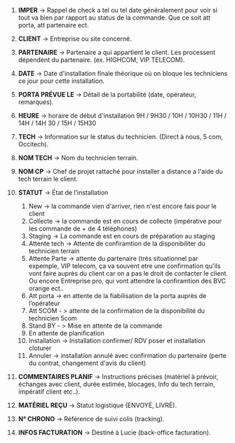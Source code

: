 

1. **IMPER** → Rappel de check a tel ou tel date généralement pour voir si tout va bien par rapport au status de la commande. Que ce soit att porta, att partenaire ect.
    
2. **CLIENT** → Entreprise ou site concerné.
    
3. **PARTENAIRE** → Partenaire a qui appartient le client. Les processent dépendent du partenaire. (ex. HIGHCOM, VIP TELECOM).
    
4. **DATE** → Date d'installation finale théorique où on bloque les techniciens ce jour pour cette installation.
    
5. **PORTA PRÉVUE LE** → Détail de la portabilité (date, opérateur, remarques).
    
6. **HEURE** → horaire de début d'installation 9H / 9H30 / 10H / 10H30 / 11H / 14H / 14H 30 / 15H / 15H30
    
7. **TECH** → Information sur le status du technicien. (Direct à nous, 5 com, Occitech).
    
8. **NOM TECH** → Nom du technicien terrain.
    
9. **NOM CP** → Chef de projet rattaché pour installer a distance a l'aide du tech terrain le client.
    
10. **STATUT** → État de l’installation 
	1. New -> la commande vien d'arriver, rien n'est encore fais pour le client 
	2. Collecte -> la commande est en cours de collecte (impérative pour les commande de + de 4 téléphones)
	3. Staging  -> La commande est en cours de préparation au staging
	4. Attente tech -> Attente de confiramtion de la disponibiliter du technicien terrain
	5. Attente Parte -> attente du partenaire (très situationnel par expemple, VIP telecom, ça va souvent etre une confirmation qu'ils vont faire auprès du client car on a pas le droit de contacter le client. Ou encore Entreprise pro, qui vont attendre la confiramtion des BVC orange ect..
	6.  Att porta -> en attente de la fiabilisation de la porta auprès de l’opérateur
	7. Att 5COM - > attente de la confirmation de la disponibilité du technicien 5com 
	8. Stand BY - > Mise en attente de la commande
	9. En attente de planification 
	10. Installation -> Installation confirmer/ RDV poser et installation cloturer
	11. Annuler -> installation annulé avec confirmation du partenaire (perte du contrat, changement d'avis du client)
    
11. **COMMENTAIRES PLANIF** → Instructions précises (matériel à prévoir, échanges avec client, durée estimée, blocages, Info du tech terrain, impératif client etc..).
    
12. **MATÉRIEL REÇU** → Statut logistique (ENVOYÉ, LIVRÉ).
    
13. **N° CHRONO** → Référence de suivi colis (tracking).
    
14. **INFOS FACTURATION** → Destiné à Lucie (back-office facturation).